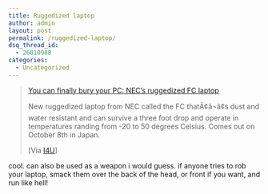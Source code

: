 ```yaml
---
title: Ruggedized laptop
author: admin
layout: post
permalink: /ruggedized-laptop/
dsq_thread_id:
  - 26010988
categories:
  - Uncategorized
---
```

> [You can finally bury your PC: NEC&#8217;s ruggedized FC laptop][1]
> 
> [][2]
> 
> New ruggedized laptop from NEC called the FC thatÃ¢â¬â¢s dust and water resistant and can survive a three foot drop and operate in temperatures randing from -20 to 50 degrees Celsius. Comes out on October 8th in Japan.
> 
> [Via [I4U][3]]</p> 

cool. can also be used as a weapon i would guess. if anyone tries to rob your laptop, smack them over the back of the head, or front if you want, and run like hell!

 [1]: http://www.engadget.com/entry/1127125257068771/
 [2]: http://www.nec.co.jp/press/ja/0408/2702.html
 [3]: http://www.i4u.com/
